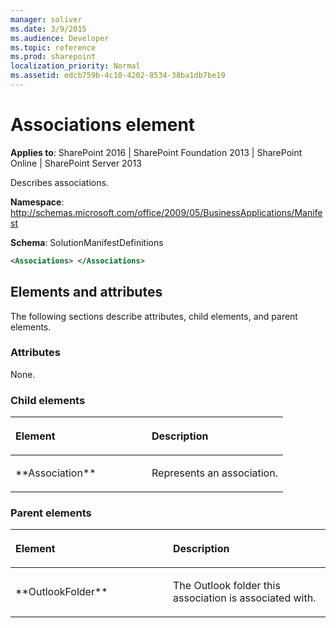 ```yaml
---
manager: soliver
ms.date: 3/9/2015
ms.audience: Developer
ms.topic: reference
ms.prod: sharepoint
localization_priority: Normal
ms.assetid: edcb759b-4c10-4202-8534-38ba1db7be19
---
```


# Associations element

**Applies to**: SharePoint 2016 | SharePoint Foundation 2013 | SharePoint Online | SharePoint Server 2013

Describes associations.

**Namespace**: http://schemas.microsoft.com/office/2009/05/BusinessApplications/Manifest

**Schema**: SolutionManifestDefinitions

```XML
<Associations> </Associations>
```

## Elements and attributes

The following sections describe attributes, child elements, and parent elements.

### Attributes

None.

### Child elements

<table>
<colgroup>
<col width="50%" />
<col width="50%" />
</colgroup>
<thead>
<tr class="header">
<th align="left"><p>Element</p></th>
<th align="left"><p>Description</p></th>
</tr>
</thead>
<tbody>
<tr class="odd">
<td align="left"><p>**Association**</p></td>
<td align="left"><p>Represents an association.</p></td>
</tr>
</tbody>
</table>

### Parent elements

<table>
<colgroup>
<col width="50%" />
<col width="50%" />
</colgroup>
<thead>
<tr class="header">
<th align="left"><p>Element</p></th>
<th align="left"><p>Description</p></th>
</tr>
</thead>
<tbody>
<tr class="odd">
<td align="left"><p>**OutlookFolder**</p></td>
<td align="left"><p>The Outlook folder this association is associated with.</p></td>
</tr>
</tbody>
</table>

<br/>

<br/>








